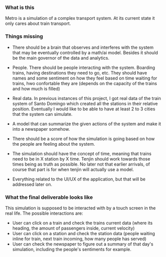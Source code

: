 ### What is this

Metro is a simulation of a complex transport system. At its current state it only cares about train transport.

### Things missing

- There should be a brain that observes and interferes with the system that may be eventually controlled by a math/ai model. Besides it should be the main governor of the data and analytics.
- People. There should be people interacting with the system. Boarding trains, having destinations they need to go, etc. They should have names and some sentiment on how they feel based on time waiting for trains, hwo confortable they are (depends on the capacity of the trains and how much is filled)
- Real data. In previous instances of this project, I got real data of the train system of Santo Domingo which created all the stations in their relative position. Eventually I would like to be able to have at least 2 to 3 cities that the system can simulate.
- A model that can summarize the given actions of the system and make it into a newspaper somehow.
- There should be a score of how the simulation is going based on how the people are feeling about the system.

- The simulation should have the concept of time, meaning that trains need to be in X station by X time. Tenjin should work towards those times being as truth as possible. No later not that earlier arrivals, of course that part is for when tenjin will actually use a model.
- Everything related to the UI/UX of the application, but that will be addressed later on.

### What the final deliverable looks like

This simulation is supposed to be interacted with by a touch screen in the real life.
The possible interactions are:

- User can click on a train and check the trains current data (where its heading, the amount of passengers inside, current velocity)
- User can click on a station and check the station data (people waiting inline for train, next train incoming, how many people has served)
- User can check the newspaper to figure out a summary of that day's simulation, including the people's sentiments for example.
